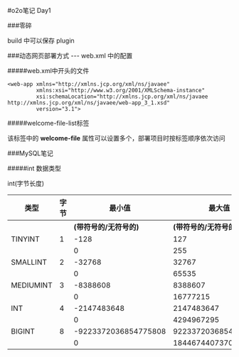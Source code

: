 #o2o笔记 Day1

###零碎

build 中可以保存 plugin



###动态网页部署方式 --- web.xml 中的配置

#####web.xml中开头的文件

```
<web-app xmlns="http://xmlns.jcp.org/xml/ns/javaee"
         xmlns:xsi="http://www.w3.org/2001/XMLSchema-instance"
         xsi:schemaLocation="http://xmlns.jcp.org/xml/ns/javaee     http://xmlns.jcp.org/xml/ns/javaee/web-app_3_1.xsd"
         version="3.1">
```



#####welcome-file-list标签

该标签中的 **welcome-file** 属性可以设置多个，部署项目时按标签顺序依次访问



###MySQL笔记

#####int 数据类型

int(字节长度)

| **类型**  | **字节** | **最小值**              | **最大值**              |
| --------- | -------- | ----------------------- | ----------------------- |
|           |          | **(带符号的/无符号的)** | **(带符号的/无符号的)** |
| TINYINT   | 1        | -128                    | 127                     |
|           |          | 0                       | 255                     |
| SMALLINT  | 2        | -32768                  | 32767                   |
|           |          | 0                       | 65535                   |
| MEDIUMINT | 3        | -8388608                | 8388607                 |
|           |          | 0                       | 16777215                |
| INT       | 4        | -2147483648             | 2147483647              |
|           |          | 0                       | 4294967295              |
| BIGINT    | 8        | -9223372036854775808    | 9223372036854775807     |
|           |          | 0                       | 18446744073709551615    |